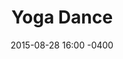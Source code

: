 ---
title:  "Yoga Dance"
teacher: Len Mackey
date:   2015-08-28 16:00 -0400
categories: instructor schedule mackey
---
